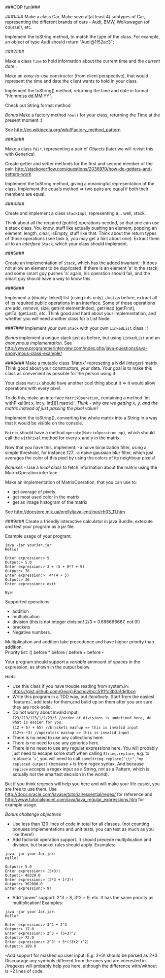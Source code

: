 ###OOP fun!###

###1###
Make a class Car. 
Make several(at least 4) subtypes of Car, representing the different brands of cars - Audi, BMW, Wolkswagen (of course!), etc. 

Implement the toString method, to match the type of the class. For example, an object of type Audi should return "Audi@1f52ac3";

###2###

Make a class `Time` to hold information about the current time and *the current date* .

Make an *easy-to-use* constructor (from client perspective), that would represent the time and date the client wants to hold in your class.

Implement the toString() method, returning the time and date in format : "hh:mm:ss dd.MM.YY". 

Check out String.format method

*Bonus*
Make a factory method `now()` for your class, returning the Time at the present moment :)

See http://en.wikipedia.org/wiki/Factory_method_pattern

###3###

Make a class `Pair`, representing a pair of *Objects* (later we will revisit this with Generics)

Create getter and setter methods for the first and second member of the pair.
http://stackoverflow.com/questions/2036970/how-do-getters-and-setters-work

Implement the toString method, giving a meaningful representation of the class.
Implement the equals method => two pairs are equal if both their members are equal.

###4###

Create and implement a class `StackImpl`, representing a... well, stack. 

Think about all the required (public) operations needed, so that one can use a stack class. You know, stuff like actually pushing an element, popping an element, length, clear, isEmpty, stuff like that. Think about the return types of those operations (see task 5, you may get a hint about one). Extract them all to an *interface*  `Stack`, which your class should implement. 

###5###

Create an implementation of `Stack`, which has the added invariant:
-It does not allow an element to be duplicated. If there is an element 'a' in the stack, and some smart guy pushes 'a' again, his operation should fail, and the smart guy should have a way to know this.


###6###

Implement a (doubly-linked) list (using ints only). Just as before, extract all of its required public operations in an interface. Some of those operations are add, *remove*, size, get(int elementIndex), getHead (getFirst), getTail(getLast), etc. 
Think good and hard about your implementation, and whether you will need another class for a List Node.

###7###
Implement your own `Stack` with your own `LinkedList` class : )

*Bonus* implement a unique stack just as before, but using `LinkedList` and an *anonymous implementation*. 
See http://www.programmerinterview.com/index.php/java-questions/java-anonymous-class-example/

###8###
Make a mutable class 'Matrix' represeting a NxM (integer) matrix. Think good about your constructors, your data. Your goal is to make this class as convenient as possible for the person using it.

Your class `Matrix` should have another cool thing about it => it would allow operations with every pixel.

To do this, make an interface `MatrixOperation`, containing a method 'int withPixel(int x, int y, int[][] matrix)'.
*Think - why are we getting x, y, and the matrix instead of just passing the pixel value?*

Implement the toString(), converting the whole matrix into a String in a way that it would be visible on the console.

`Matrix` should have a method `operate(MatrixOperation op)`, which should call the `withPixel` method for every x and y in the matrix.

Now that you have this, implement:
-a naive binarization filter, using a simple threshold, for instance 127.
-a naive gaussian blur filter, which just averages the color of this pixel by using the colors of its neighbour pixels!

*Bonuses* - Use a *local class* to fetch information about the matrix using the MatrixOperation interface.

Make an implementation of MatrixOperation, that you can use to:
- get average of pixels
- get most used color in the matrix
- get an image histogram of the matrix 

See http://docstore.mik.ua/orelly/java-ent/jnut/ch03_11.htm

###9###
Create a friendly interactive calculator in java
Bundle, extecute and test your program as a jar file.

Example usage of your program:
```
java -jar yourJar.jar  
Hello!

Enter expression:> 5  
Output:> 5.0  
Enter expression:> 3 + (5 + 9*7 + 9)  
Output:> 78  
Enter expression:>  4*(4 + 5)  
Output:> 36  
Enter expression:> exit  
  
Bye!  
```


Supported operations: 
- addition  
- multiplication  
- division (this is not integer division! 2/3 = 0.666666667, not 0!)  
- brackets   
- Negative numbers.  

Multiplication and addition take precedence and have higher priority than addition.  
Priority list: () before * before / before + before -  

Your program should support a *variable* ammount of spaces in the expression, as shown in the output below.

*Hints*
- Use this class if you have trouble reading from system.in:  https://gist.github.com/GeorgiPachov/bcc51f1fc3b3a1de1bce  
- Write this program in a TDD way, but *iteratively*. Start from the easiest 'features', add tests for them,and build up on them after you are sure they are rock-solid.   
- Do not worry about invalid input:  
`123/213/123/1/2/23/3 //order of divisions is undefined here, do what is easier for you.`  
`(12 + 5) + 65) //brackets mashup => this is invalid input`  
`(12++-*3) //operators mashup => this is invalid input`  
- There is no need to use any collections here.
- There is no need to use any generics here.
- There is no need to use any regular expressions here. You will probably just need to escape some stuff when calling `String.replace`, e.g. to replace a '+', you will need to call `someString.replace("\\+","my replaced output)` (because + is from regex syntax. And because `replace` accepts a regex input as a String, not as a Pattern, which is actually not the smartest decision in the world).

But if you think regexes will help you here and will make your life easier, you are free to use them. 
Use http://docs.oracle.com/javase/tutorial/essential/regex/ for reference
and http://www.tutorialspoint.com/java/java_regular_expressions.htm for example usage. 


*Bonus challenge objectives*
- Use less than 120 lines of code in total for all classes. (not counting bonuses implementations and unit tests, you can test as much as you like there!)
- Add factorial operation support. It should precede multiplication and division, but bracket rules should apply. 
Examples:
```
java -jar your Jar.jar:
Hello!

Output:> 5.0
Enter expression:> (5+3)!
Output:> 40320.0
Enter expression:> (2*3 + 1*3)!
Output:> 362880.0
Enter expression:> 9!
```
- Add 'power' support: 2^3 = 8, 3^2 = 9, etc. It has the same priority as multiplication!
Examples:
```
java -jar your Jar.jar:
Hello!

Enter expression:> 3^2 + 2^3
Output:> 17.0
Enter expression:> 2^3 + (5+3)^2
Output:> 72.0
Enter expression:> 2^3! + 5*((3+2!)^2)
Output:> 189.0
```
-Add support for mashed up user input: E.g. 2+3\ should be parsed as 2+3. Discourage any symbols different from the ones you are interested in. //regexes will probably help you here, although the difference with/without is ~2 lines of code.
